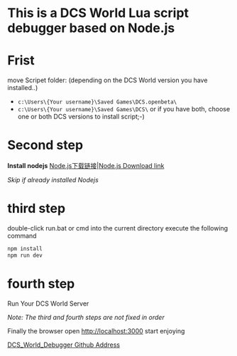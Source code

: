 # This is a DCS World Lua script debugger based on Node.js
# Frist
move Scripet folder: (depending on the DCS World version you have installed..)
* `c:\Users\{Your username}\Saved Games\DCS.openbeta\`
* `c:\Users\{Your username}\Saved Games\DCS\`
or if you have both, choose one or both DCS versions to install script;-)


# Second step
**Install nodejs**
[Node.js下载链接](https://nodejs.org/zh-cn/)|[Node.js Download link](https://nodejs.org/en/)

_Skip if already installed Nodejs_
# third step
double-click run.bat or cmd into the current directory execute the following command
```bash
npm install
npm run dev
```
# fourth step
Run Your DCS World Server

*Note: The third and fourth steps are not fixed in order*

Finally the browser open [http://localhost:3000](http://localhost:3000) start enjoying

[DCS_World_Debugger Github Address](https://github.com/zzjtnb/DCS_World_Debugger)
